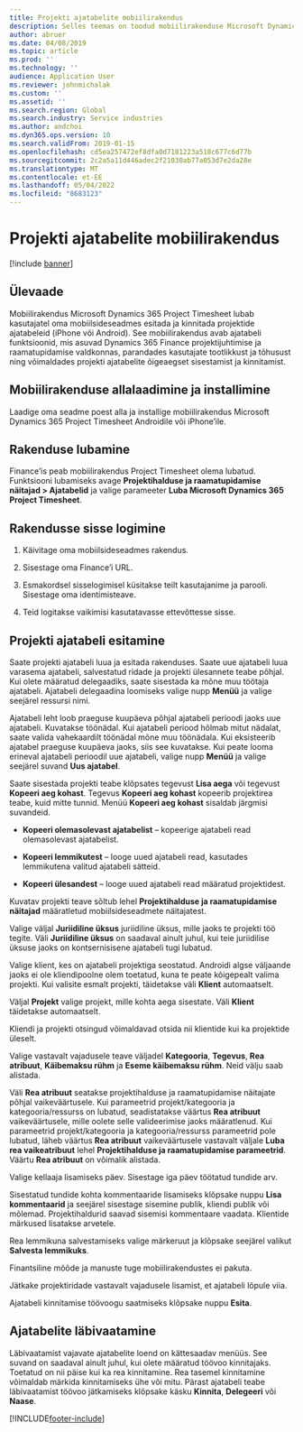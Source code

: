 ```yaml
---
title: Projekti ajatabelite mobiilirakendus
description: Selles teemas on toodud mobiilirakenduse Microsoft Dynamics 365 Project Timesheet teave. Mobiilirakendus Project Timesheet lubab kasutajatel oma mobiilsideseadmes esitada ja kinnitada projektide ajatabeleid.
author: abruer
ms.date: 04/08/2019
ms.topic: article
ms.prod: ''
ms.technology: ''
audience: Application User
ms.reviewer: johnmichalak
ms.custom: ''
ms.assetid: ''
ms.search.region: Global
ms.search.industry: Service industries
ms.author: andchoi
ms.dyn365.ops.version: 10
ms.search.validFrom: 2019-01-15
ms.openlocfilehash: cd5ea257472ef8dfa0d7181223a518c677c6d77b
ms.sourcegitcommit: 2c2a5a11d446adec2f21030ab77a053d7e2da28e
ms.translationtype: MT
ms.contentlocale: et-EE
ms.lasthandoff: 05/04/2022
ms.locfileid: "8683123"
---
```

# <a name="project-timesheet-mobile-application"></a>Projekti ajatabelite mobiilirakendus

[!include [banner](../includes/banner.md)]

## <a name="overview"></a>Ülevaade

Mobiilirakendus Microsoft Dynamics 365 Project Timesheet lubab kasutajatel oma mobiilsideseadmes esitada ja kinnitada projektide ajatabeleid (iPhone või Android). See mobiilirakendus avab ajatabeli funktsioonid, mis asuvad Dynamics 365 Finance projektijuhtimise ja raamatupidamise valdkonnas, parandades kasutajate tootlikkust ja tõhusust ning võimaldades projekti ajatabelite õigeaegset sisestamist ja kinnitamist.

## <a name="download-and-install-the-mobile-app"></a>Mobiilirakenduse allalaadimine ja installimine

Laadige oma seadme poest alla ja installige mobiilirakendus Microsoft Dynamics 365 Project Timesheet Androidile või iPhone’ile.

## <a name="enable-the-app"></a>Rakenduse lubamine 

Finance’is peab mobiilirakendus Project Timesheet olema lubatud. Funktsiooni lubamiseks avage **Projektihalduse ja raamatupidamise näitajad \> Ajatabelid** ja valige parameeter **Luba Microsoft Dynamics 365 Project Timesheet**.

## <a name="sign-in-to-the-app"></a>Rakendusse sisse logimine

1.  Käivitage oma mobiilsideseadmes rakendus.

2.  Sisestage oma Finance’i URL.

3.  Esmakordsel sisselogimisel küsitakse teilt kasutajanime ja parooli. Sisestage oma identimisteave.

4.  Teid logitakse vaikimisi kasutatavasse ettevõttesse sisse.

## <a name="submit-a-project-timesheet"></a>Projekti ajatabeli esitamine

Saate projekti ajatabeli luua ja esitada rakenduses. Saate uue ajatabeli luua varasema ajatabeli, salvestatud ridade ja projekti ülesannete teabe põhjal. Kui olete määratud delegaadiks, saate sisestada ka mõne muu töötaja ajatabeli. Ajatabeli delegaadina loomiseks valige nupp **Menüü** ja valige seejärel ressursi nimi.

Ajatabeli leht loob praeguse kuupäeva põhjal ajatabeli perioodi jaoks uue ajatabeli. Kuvatakse töönädal. Kui ajatabeli periood hõlmab mitut nädalat, saate valida vahekaardilt töönädal mõne muu töönädala.
Kui eksisteerib ajatabel praeguse kuupäeva jaoks, siis see kuvatakse. Kui peate looma erineval ajatabeli perioodil uue ajatabeli, valige nupp **Menüü** ja valige seejärel suvand **Uus ajatabel**.

Saate sisestada projekti teabe klõpsates tegevust **Lisa aega** või tegevust **Kopeeri aeg kohast**. Tegevus **Kopeeri aeg kohast** kopeerib projektirea teabe, kuid mitte tunnid. Menüü **Kopeeri aeg kohast** sisaldab järgmisi suvandeid.

- **Kopeeri olemasolevast ajatabelist** – kopeerige ajatabeli read olemasolevast ajatabelist.

- **Kopeeri lemmikutest** – looge uued ajatabeli read, kasutades lemmikutena valitud ajatabeli sätteid.

- **Kopeeri ülesandest** – looge uued ajatabeli read määratud projektidest.

Kuvatav projekti teave sõltub lehel **Projektihalduse ja raamatupidamise näitajad** määratletud mobiilsideseadmete näitajatest.

Valige väljal **Juriidiline üksus** juriidiline üksus, mille jaoks te projekti töö tegite. Väli **Juriidiline üksus** on saadaval ainult juhul, kui teie juriidilise üksuse jaoks on kontsernisisene ajatabeli tugi lubatud.

Valige klient, kes on ajatabeli projektiga seostatud. Androidi algse väljaande jaoks ei ole kliendipoolne olem toetatud, kuna te peate kõigepealt valima projekti. Kui valisite esmalt projekti, täidetakse väli **Klient** automaatselt.

Väljal **Projekt** valige projekt, mille kohta aega sisestate. Väli **Klient** täidetakse automaatselt.

Kliendi ja projekti otsingud võimaldavad otsida nii klientide kui ka projektide üleselt.

Valige vastavalt vajadusele teave väljadel **Kategooria**, **Tegevus**, **Rea atribuut**, **Käibemaksu rühm** ja **Eseme käibemaksu rühm**. Neid välju saab alistada.

Väli **Rea atribuut** seatakse projektihalduse ja raamatupidamise näitajate põhjal vaikeväärtusele. Kui parameetrid projekt/kategooria ja kategooria/ressurss on lubatud, seadistatakse väärtus **Rea atribuut** vaikeväärtusele, mille oolete selle valideerimise jaoks määratlenud. Kui parameetrid projekt/kategooria ja kategooria/ressurss parameetrid pole lubatud, läheb väärtus **Rea atribuut** vaikeväärtusele vastavalt väljale **Luba rea vaikeatribuut** lehel **Projektihalduse ja raamatupidamise parameetrid**. Väärtu **Rea atribuut** on võimalik alistada.

Valige kellaaja lisamiseks päev. Sisestage iga päev töötatud tundide arv.

Sisestatud tundide kohta kommentaaride lisamiseks klõpsake nuppu **Lisa kommentaarid** ja seejärel sisestage sisemine publik, kliendi publik või mõlemad.
Projektihaldurid saavad sisemisi kommentaare vaadata. Klientide märkused lisatakse arvetele.

Rea lemmikuna salvestamiseks valige märkeruut ja klõpsake seejärel valikut **Salvesta lemmikuks**.

Finantsiline mõõde ja manuste tuge mobiilirakendustes ei pakuta.

Jätkake projektiridade vastavalt vajadusele lisamist, et ajatabeli lõpule viia.

Ajatabeli kinnitamise töövoogu saatmiseks klõpsake nuppu **Esita**.

## <a name="review-timesheets"></a>Ajatabelite läbivaatamine

Läbivaatamist vajavate ajatabelite loend on kättesaadav menüüs. See suvand on saadaval ainult juhul, kui olete määratud töövoo kinnitajaks. Toetatud on nii päise kui ka rea kinnitamine. Rea tasemel kinnitamine võimaldab märkida kinnitamiseks ühe või mitu. Pärast ajatabeli teabe läbivaatamist töövoo jätkamiseks klõpsake käsku **Kinnita**, **Delegeeri** või **Naase**.


[!INCLUDE[footer-include](../includes/footer-banner.md)]